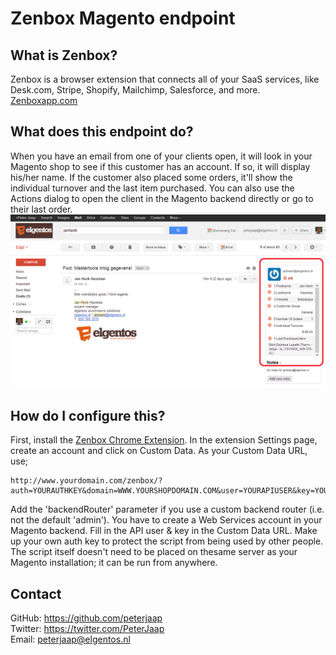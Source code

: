 # Zenbox Magento endpoint #

## What is Zenbox? ##
Zenbox is a browser extension that connects all of your SaaS services, like Desk.com, Stripe, Shopify, Mailchimp, Salesforce, and more. [Zenboxapp.com](http://zenboxapp.com)

## What does this endpoint do? ##
When you have an email from one of your clients open, it will look in your Magento shop to see if this customer has an account. If so, it will display his/her name. If the customer also placed some orders, it'll show the individual turnover and the last item purchased. You can also use the Actions dialog to open the client in the Magento backend directly or go to their last order.
![Screenshot](https://github.com/peterjaap/zenbox-magento-endpoint/blob/master/screenshot.png)

## How do I configure this? ##
First, install the [Zenbox Chrome Extension](https://chrome.google.com/webstore/detail/zenbox/mlkjemamfkkbldipgchdhfghamhmdchg). In the extension Settings page, create an account and click on Custom Data. As your Custom Data URL, use;
```
http://www.yourdomain.com/zenbox/?auth=YOURAUTHKEY&domain=WWW.YOURSHOPDOMAIN.COM&user=YOURAPIUSER&key=YOURAPIKEY
```
Add the 'backendRouter' parameter if you use a custom backend router (i.e. not the default 'admin').
You have to create a Web Services account in your Magento backend. Fill in the API user & key in the Custom Data URL. Make up your own auth key to protect the script from being used by other people.
The script itself doesn't need to be placed on thesame server as your Magento installation; it can be run from anywhere.

## Contact ##
GitHub: https://github.com/peterjaap   
Twitter: https://twitter.com/PeterJaap   
Email: peterjaap@elgentos.nl   
